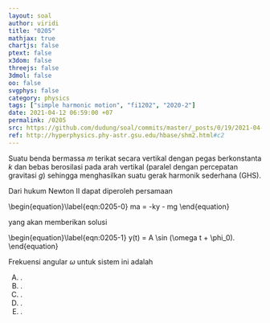```yaml
---
layout: soal
author: viridi
title: "0205"
mathjax: true
chartjs: false
ptext: false
x3dom: false
threejs: false
3dmol: false
oo: false
svgphys: false
category: physics
tags: ["simple harmonic motion", "fi1202", "2020-2"]
date: 2021-04-12 06:59:00 +07
permalink: /0205
src: https://github.com/dudung/soal/commits/master/_posts/0/19/2021-04-12-simple-harmonic-motion-2.md
ref: http://hyperphysics.phy-astr.gsu.edu/hbase/shm2.html#c2
---
```

Suatu benda bermassa $m$ terikat secara vertikal dengan pegas berkonstanta $k$ dan bebas berosilasi pada arah vertikal (paralel dengan percepatan gravitasi $g$) sehingga menghasilkan suatu gerak harmonik sederhana (GHS).

Dari hukum Newton II dapat diperoleh persamaan

\begin{equation}\label{eqn:0205-0}
ma = -ky - mg
\end{equation}

yang akan memberikan solusi

\begin{equation}\label{eqn:0205-1}
y(t) = A \sin (\omega t + \phi_0).
\end{equation}

Frekuensi angular $\omega$ untuk sistem ini adalah

<ol type="A">
<li>.
<li>.
<li>.
<li>.
<li>.
